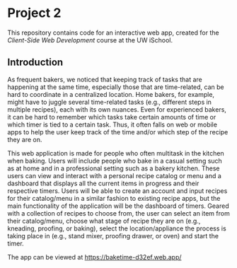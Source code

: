 # Project 2

This repository contains code for an interactive web app, created for the _Client-Side Web Development_ course at the UW iSchool.

## Introduction

As frequent bakers, we noticed that keeping track of tasks that are happening at the same time, especially those that are time-related, can be hard to coordinate in a centralized location. Home bakers, for example, might have to juggle several time-related tasks (e.g., different steps in multiple recipes), each with its own nuances. Even for experienced bakers, it can be hard to remember which tasks take certain amounts of time or which timer is tied to a certain task. Thus, it often falls on web or mobile apps to help the user keep track of the time and/or which step of the recipe they are on.

This web application is made for people who often multitask in the kitchen when baking. Users will include people who bake in a casual setting such as at home and in a professional setting such as a bakery kitchen. These users can view and interact with a personal recipe catalog or menu and a dashboard that displays all the current items in progress and their respective timers. Users will be able to create an account and input recipes for their catalog/menu in a similar fashion to existing recipe apps, but the main functionality of the application will be the dashboard of timers. Geared with a collection of recipes to choose from, the user can select an item from their catalog/menu, choose what stage of recipe they are on (e.g., kneading, proofing, or baking), select the location/appliance the process is taking place in (e.g., stand mixer, proofing drawer, or oven) and start the timer.

The app can be viewed at <https://baketime-d32ef.web.app/>
